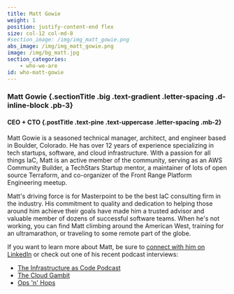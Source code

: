 ```yaml
---
title: Matt Gowie
weight: 1
position: justify-content-end flex
size: col-12 col-md-8
#section_image: /img/img_matt_gowie.png
abs_image: /img/img_matt_gowie.png
image: /img/bg_matt.jpg
section_categories:
    - who-we-are
id: who-matt-gowie
---
```


### Matt Gowie {.sectionTitle .big .text-gradient .letter-spacing .d-inline-block .pb-3}
#### CEO + CTO {.postTitle .text-pine .text-uppercase .letter-spacing .mb-2}

<p class="letter-spacing">Matt Gowie is a seasoned technical manager, architect, and engineer based in Boulder, Colorado. He has over 12 years of experience specializing in tech startups, software, and cloud infrastructure. With a passion for all things IaC, Matt is an active member of the community, serving as an AWS Community Builder, a TechStars Startup mentor, a maintainer of lots of open source Terraform, and co-organizer of the Front Range Platform Engineering meetup.</p>

<p class="letter-spacing">Matt's driving force is for Masterpoint to be the best IaC consulting firm in the industry. His commitment to quality and dedication to helping those around him achieve their goals have made him a trusted advisor and valuable member of dozens of successful software teams. When he's not working, you can find Matt climbing around the American West, training for an ultramarathon, or traveling to some remote part of the globe.</p>

<p class="letter-spacing">If you want to learn more about Matt, be sure to <a href="https://www.linkedin.com/in/gowiem/" target="_blank">connect with him on LinkedIn</a> or check out one of his recent podcast interviews:</p>

<ul>
  <li>
    <a href="https://www.youtube.com/watch?v=a-5a7aXnjmk" target="_blank">The Infrastructure as Code Podcast</a>
  </li>
  <li>
    <a href="https://www.youtube.com/watch?v=3DPwxas3SDA" target="_blank">The Cloud Gambit</a>
  </li>
  <li>
    <a href="https://www.youtube.com/watch?v=JzrwUue4HqQ" target="_blank">Ops 'n' Hops</a>
  </li>
</ul>
